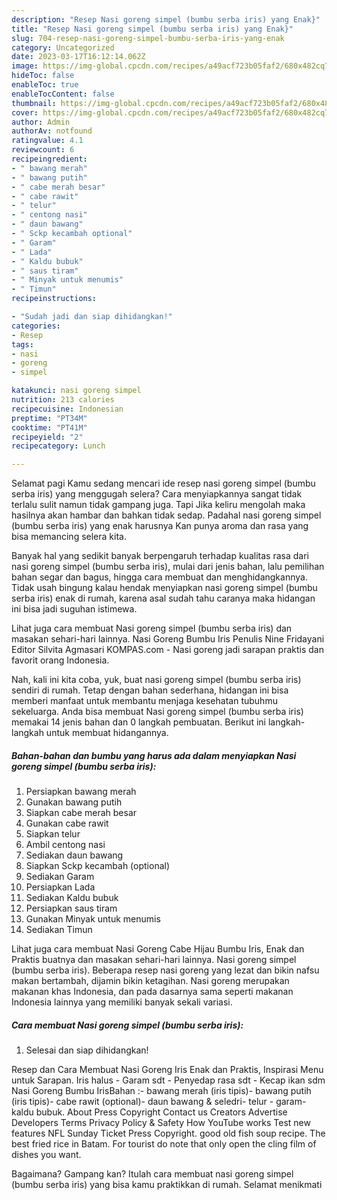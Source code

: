 ```yaml
---
description: "Resep Nasi goreng simpel (bumbu serba iris) yang Enak}"
title: "Resep Nasi goreng simpel (bumbu serba iris) yang Enak}"
slug: 704-resep-nasi-goreng-simpel-bumbu-serba-iris-yang-enak
category: Uncategorized
date: 2023-03-17T16:12:14.062Z
image: https://img-global.cpcdn.com/recipes/a49acf723b05faf2/680x482cq70/nasi-goreng-simpel-bumbu-serba-iris-foto-resep-utama.jpg
hideToc: false
enableToc: true
enableTocContent: false
thumbnail: https://img-global.cpcdn.com/recipes/a49acf723b05faf2/680x482cq70/nasi-goreng-simpel-bumbu-serba-iris-foto-resep-utama.jpg
cover: https://img-global.cpcdn.com/recipes/a49acf723b05faf2/680x482cq70/nasi-goreng-simpel-bumbu-serba-iris-foto-resep-utama.jpg
author: Admin
authorAv: notfound
ratingvalue: 4.1
reviewcount: 6
recipeingredient:
- " bawang merah"
- " bawang putih"
- " cabe merah besar"
- " cabe rawit"
- " telur"
- " centong nasi"
- " daun bawang"
- " Sckp kecambah optional"
- " Garam"
- " Lada"
- " Kaldu bubuk"
- " saus tiram"
- " Minyak untuk menumis"
- " Timun"
recipeinstructions:

- "Sudah jadi dan siap dihidangkan!"
categories:
- Resep
tags:
- nasi
- goreng
- simpel

katakunci: nasi goreng simpel 
nutrition: 213 calories
recipecuisine: Indonesian
preptime: "PT34M"
cooktime: "PT41M"
recipeyield: "2"
recipecategory: Lunch

---
```



Selamat pagi Kamu sedang mencari ide resep nasi goreng simpel (bumbu serba iris) yang menggugah selera? Cara menyiapkannya sangat tidak terlalu sulit namun tidak gampang juga. Tapi Jika keliru mengolah maka hasilnya akan hambar dan bahkan tidak sedap. Padahal nasi goreng simpel (bumbu serba iris) yang enak harusnya Kan punya aroma dan rasa yang bisa memancing selera kita.


Banyak hal yang sedikit banyak berpengaruh terhadap kualitas rasa dari nasi goreng simpel (bumbu serba iris), mulai dari jenis bahan, lalu pemilihan bahan segar dan bagus, hingga cara membuat dan menghidangkannya. Tidak usah bingung kalau hendak menyiapkan nasi goreng simpel (bumbu serba iris) enak di rumah, karena asal sudah tahu caranya maka hidangan ini bisa jadi suguhan istimewa.

Lihat juga cara membuat Nasi goreng simpel (bumbu serba iris) dan masakan sehari-hari lainnya. Nasi Goreng Bumbu Iris Penulis Nine Fridayani Editor Silvita Agmasari KOMPAS.com - Nasi goreng jadi sarapan praktis dan favorit orang Indonesia.


Nah, kali ini kita coba, yuk, buat nasi goreng simpel (bumbu serba iris) sendiri di rumah. Tetap dengan bahan sederhana, hidangan ini bisa memberi manfaat untuk membantu menjaga kesehatan tubuhmu sekeluarga. Anda bisa membuat Nasi goreng simpel (bumbu serba iris) memakai 14 jenis bahan dan 0 langkah pembuatan. Berikut ini langkah-langkah untuk membuat hidangannya.

<!--inarticleads1-->

##### Bahan-bahan dan bumbu yang harus ada dalam menyiapkan Nasi goreng simpel (bumbu serba iris):

1. Persiapkan  bawang merah
1. Gunakan  bawang putih
1. Siapkan  cabe merah besar
1. Gunakan  cabe rawit
1. Siapkan  telur
1. Ambil  centong nasi
1. Sediakan  daun bawang
1. Siapkan  Sckp kecambah (optional)
1. Sediakan  Garam
1. Persiapkan  Lada
1. Sediakan  Kaldu bubuk
1. Persiapkan  saus tiram
1. Gunakan  Minyak untuk menumis
1. Sediakan  Timun


Lihat juga cara membuat Nasi Goreng Cabe Hijau Bumbu Iris, Enak dan Praktis buatnya dan masakan sehari-hari lainnya. Nasi goreng simpel (bumbu serba iris). Beberapa resep nasi goreng yang lezat dan bikin nafsu makan bertambah, dijamin bikin ketagihan. Nasi goreng merupakan makanan khas Indonesia, dan pada dasarnya sama seperti makanan Indonesia lainnya yang memiliki banyak sekali variasi. 

<!--inarticleads2-->

##### Cara membuat Nasi goreng simpel (bumbu serba iris):


1. Selesai dan siap dihidangkan!

Resep dan Cara Membuat Nasi Goreng Iris Enak dan Praktis, Inspirasi Menu untuk Sarapan. Iris halus - Garam sdt - Penyedap rasa sdt - Kecap ikan sdm Nasi Goreng Bumbu IrisBahan :- bawang merah (iris tipis)- bawang putih (iris tipis)- cabe rawit (optional)- daun bawang &amp; seledri- telur - garam- kaldu bubuk. About Press Copyright Contact us Creators Advertise Developers Terms Privacy Policy &amp; Safety How YouTube works Test new features NFL Sunday Ticket Press Copyright. good old fish soup recipe. The best fried rice in Batam. For tourist do note that only open the cling film of dishes you want. 

Bagaimana? Gampang kan? Itulah cara membuat nasi goreng simpel (bumbu serba iris) yang bisa kamu praktikkan di rumah. Selamat menikmati
